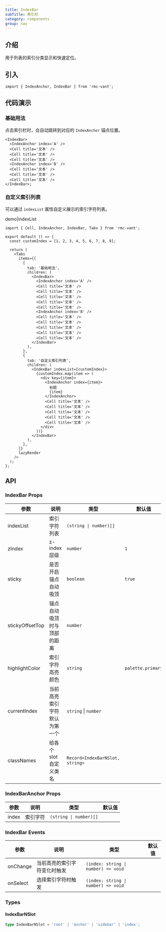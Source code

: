 ```yaml
---
title: IndexBar
subTitle: 索引栏
category: components
group: nav
---
```


## 介绍

用于列表的索引分类显示和快速定位。

## 引入

```tsx
import { IndexAnchor, IndexBar } from 'rmc-vant';
```

## 代码演示

### 基础用法

点击索引栏时，会自动跳转到对应的 `IndexAnchor` 锚点位置。

```tsx
<IndexBar>
  <IndexAnchor index='A' />
  <Cell title='文本' />
  <Cell title='文本' />
  <Cell title='文本' />
  <IndexAnchor index='B' />
  <Cell title='文本' />
  <Cell title='文本' />
  <Cell title='文本' />
</IndexBar>;
```

### 自定义索引列表

可以通过 `indexList` 属性自定义展示的索引字符列表。

demo|indexList

```tsx
import { Cell, IndexAnchor, IndexBar, Tabs } from 'rmc-vant';

export default () => {
  const customIndex = [1, 2, 3, 4, 5, 6, 7, 8, 9];

  return (
    <Tabs
      items={[
        {
          tab: '基础用法',
          children: (
            <IndexBar>
              <IndexAnchor index='A' />
              <Cell title='文本' />
              <Cell title='文本' />
              <Cell title='文本' />
              <Cell title='文本' />
              <Cell title='文本' />
              <IndexAnchor index='B' />
              <Cell title='文本' />
              <Cell title='文本' />
              <Cell title='文本' />
              <Cell title='文本' />
              <Cell title='文本' />
            </IndexBar>
          ),
        },
        {
          tab: '自定义索引列表',
          children: (
            <IndexBar indexList={customIndex}>
              {customIndex.map(item => (
                <div key={item}>
                  <IndexAnchor index={item}>
                    标题
                    {item}
                  </IndexAnchor>
                  <Cell title='文本' />
                  <Cell title='文本' />
                  <Cell title='文本' />
                  <Cell title='文本' />
                  <Cell title='文本' />
                </div>
              ))}
            </IndexBar>
          ),
        },
      ]}
      lazyRender
    />
  );
};
```

## API

### IndexBar Props

| 参数 | 说明 | 类型 | 默认值 |
| --- | --- | --- | --- |
| indexList | 索引字符列表 | `(string \| number)[]` |  |
| zIndex | z-index 层级 | `number` | `1` |
| sticky | 是否开启锚点自动吸顶 | `boolean` | `true` |
| stickyOffsetTop | 锚点自动吸顶时与顶部的距离 | `number` |  |
| highlightColor | 索引字符高亮颜色 | `string` | `palette.primary` |
| currentIndex | 当前高亮索引字符 默认为第一个 | `string` \| `number` |  |
| classNames | 给各个 slot 自定义类名 | `Record<IndexBarNSlot, string>` |  |

### IndexBarAnchor Props

| 参数  | 说明     | 类型                   | 默认值 |
| ----- | -------- | ---------------------- | ------ |
| index | 索引字符 | `(string \| number)[]` |        |

### IndexBar Events

| 参数 | 说明 | 类型 | 默认值 |
| --- | --- | --- | --- |
| onChange | 当前高亮的索引字符变化时触发 | `(index: string \| number) => void` |  |
| onSelect | 选择索引字符时触发 | `(index: string \| number) => void` |  |

### Types

#### IndexBarNSlot

```ts
type IndexBarNSlot = 'root' | 'anchor' | 'sidebar' | 'index';
```
